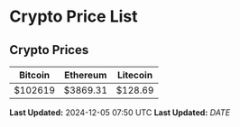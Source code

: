 # Crypto Price List

## Crypto Prices
| Bitcoin | Ethereum | Litecoin |
| ------- | -------- | -------- |
| $102619 | $3869.31 | $128.69 |
**Last Updated:** 2024-12-05 07:50 UTC
**Last Updated:** $DATE$
